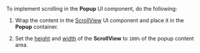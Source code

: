 To implement scrolling in the **Popup** UI component, do the following:

1. Wrap the content in the [ScrollView][0] UI component and place it in the **Popup** container.

2. Set the [height][1] and [width][2] of the **ScrollView** to `100%` of the popup content area.

[0]: https://js.devexpress.com/Documentation/ApiReference/UI_Widgets/dxScrollView/
[1]: https://js.devexpress.com/Documentation/ApiReference/UI_Widgets/dxScrollView/Configuration/#height
[2]: https://js.devexpress.com//Documentation/ApiReference/UI_Widgets/dxScrollView/Configuration/#width